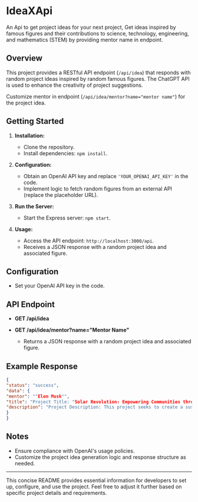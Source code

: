 # IdeaXApi

An Api to get project ideas for your next project, Get ideas inspired by famous figures and their contributions to science, technology, engineering, and mathematics (STEM) by providing mentor name in endpoint.

## Overview

This project provides a RESTful API endpoint (`/api/idea`) that responds with random project ideas inspired by random famous figures. The ChatGPT API is used to enhance the creativity of project suggestions.

Customize mentor in endpoint (`/api/idea/mentor?name="mentor name"`) for the project idea. 

## Getting Started

1. **Installation:**
   - Clone the repository.
   - Install dependencies: `npm install`.

2. **Configuration:**
   - Obtain an OpenAI API key and replace `'YOUR_OPENAI_API_KEY'` in the code.
   - Implement logic to fetch random figures from an external API (replace the placeholder URL).

3. **Run the Server:**
   - Start the Express server: `npm start`.

4. **Usage:**
   - Access the API endpoint: `http://localhost:3000/api`.
   - Receives a JSON response with a random project idea and associated figure.


## Configuration

- Set your OpenAI API key in the code.

## API Endpoint

- **GET /api/idea**
- **GET /api/idea/mentor?name="Mentor Name"**

  - Returns a JSON response with a random project idea and associated figure.

## Example Response

```json
{
"status": "success",
"data": {
"mentor": ""Elon Musk"",
"title": "Project Title: "Solar Revolution: Empowering Communities through Renewable Energy"",
"description": "Project Description: This project seeks to create a sustainable future by harnessing the power of solar energy and addressing the global energy crisis. Taking inspiration from Elon Musk's vision for a renewable energy future, the project aims to establish solar-powered microgrids in rural communities with limited access to electricity. By introducing affordable solar panels, energy storage systems, and training local technicians, the project aims to empower these communities with clean and reliable electricity, improving their quality of life, stimulating economic growth, and reducing carbon emissions. The project also includes educational programs to promote renewable energy awareness and sustainable practices."
}
}
```

## Notes

- Ensure compliance with OpenAI's usage policies.
- Customize the project idea generation logic and response structure as needed.

---

This concise README provides essential information for developers to set up, configure, and use the project. Feel free to adjust it further based on specific project details and requirements.
